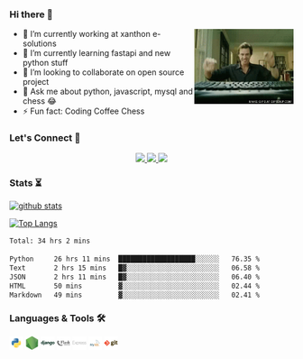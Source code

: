 ### Hi there 👋

<img align="right" src="coding.gif" width="35%" >

- 🔭 I’m currently working at xanthon e-solutions
- 🌱 I’m currently learning fastapi and new python stuff
- 👯 I’m looking to collaborate on open source project          
- 💬 Ask me about python, javascript, mysql and chess :joy:
- ⚡ Fun fact: Coding Coffee Chess



    
### Let's Connect :speech_balloon:
<div style="text-align:center;" >

<a href="https://www.linkedin.com/in/faris404/" >
    <img src="https://img.shields.io/badge/linkedin-%230077B5.svg?&style=for-the-badge&logo=linkedin&logoColor=white" />
</a>

<a href="https://www.instagram.com/_faris404/">
    <img src="https://img.shields.io/badge/Instagram-%238a3ab9.svg?&style=for-the-badge&logo=instagram&logoColor=white"  />
</a>
<a href="https://stackoverflow.com/users/14280980/faris404?tab=profile/">
    <img src="https://img.shields.io/badge/stackoverflow-%23ef8236.svg?&style=for-the-badge&logo=stackoverflow&logoColor=white"  />
</a>
</div>

### Stats :hourglass_flowing_sand:
[![github stats](https://github-readme-stats.vercel.app/api?username=faris404&count_private=true&theme=gotham&showicons=true)](https://github.com/faris404/github-readme-stats)

[![Top Langs](https://github-readme-stats.vercel.app/api/top-langs/?username=faris404&count_private=true&theme=dark)](https://github.com/faris404/github-readme-stats)





<!--START_SECTION:waka-->
```text
Total: 34 hrs 2 mins

Python     26 hrs 11 mins  ███████████████████░░░░░░   76.35 % 
Text       2 hrs 15 mins   █▓░░░░░░░░░░░░░░░░░░░░░░░   06.58 % 
JSON       2 hrs 11 mins   █▓░░░░░░░░░░░░░░░░░░░░░░░   06.40 % 
HTML       50 mins         ▓░░░░░░░░░░░░░░░░░░░░░░░░   02.44 % 
Markdown   49 mins         ▓░░░░░░░░░░░░░░░░░░░░░░░░   02.41 % 
```
<!--END_SECTION:waka-->



### Languages & Tools :hammer_and_wrench:

<code><img width=24px src="https://raw.githubusercontent.com/github/explore/80688e429a7d4ef2fca1e82350fe8e3517d3494d/topics/python/python.png"></code>
<code><img width=24px src="https://raw.githubusercontent.com/github/explore/80688e429a7d4ef2fca1e82350fe8e3517d3494d/topics/nodejs/nodejs.png"></code>
<code><img width=24px src="https://raw.githubusercontent.com/github/explore/80688e429a7d4ef2fca1e82350fe8e3517d3494d/topics/django/django.png"></code>
<code><img width=24px src="https://raw.githubusercontent.com/github/explore/80688e429a7d4ef2fca1e82350fe8e3517d3494d/topics/flask/flask.png"></code>
<code><img width=24px src="https://raw.githubusercontent.com/github/explore/80688e429a7d4ef2fca1e82350fe8e3517d3494d/topics/express/express.png"></code>
<code><img width=24px src="https://raw.githubusercontent.com/github/explore/80688e429a7d4ef2fca1e82350fe8e3517d3494d/topics/mysql/mysql.png"></code>
<code><img width=24px src="https://raw.githubusercontent.com/github/explore/80688e429a7d4ef2fca1e82350fe8e3517d3494d/topics/git/git.png"></code>
